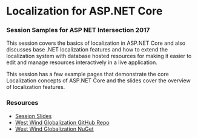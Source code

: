 # Localization for ASP.NET Core
### Session Samples for ASP NET Intersection 2017 


This session covers the basics of localization in ASP.NET Core and also discusses base .NET localization features and how to extend the localization system with database hosted resources for making it easier to edit and manage resources interactively in a live application.

This session has a few example pages that demonstrate the core Localization concepts of ASP.NET Core and the slides cover the overview of localization features.


### Resources
* [Session Slides](https://github.com/RickStrahl/DI2017-ASP.NET-Core-Localization/blob/master/Documents/Strahl_AspNetCoreLocalization.pptx?raw=true)
* [West Wind Globalization GitHub Repo](https://github.com/RickStrahl/Westwind.Globalization)
* [West Wind Globalization NuGet](https://www.nuget.org/packages?q=Westwind.Globalization)



